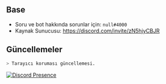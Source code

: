 ## Base

- Soru ve bot hakkında sorunlar için:  `null#4000`
- Kaynak Sunucusu: https://discord.com/invite/zN5hjyCBJR

## Güncellemeler
```bash
> Tarayıcı koruması güncellemesi.
```


[![Discord Presence](https://lanyard-profile-readme.vercel.app/api/769979665224958020?hideDiscrim=true)](https://discord.com/users/769979665224958020)
